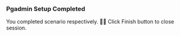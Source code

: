 ### Pgadmin Setup Completed  
  
You completed scenario respectively. 👏🏻
Click Finish button to close session.  
